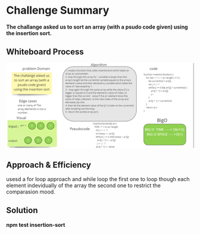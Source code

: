 # Challenge Summary
**The challange asked us to sort an array (with a psudo code given) using the insertion sort.**
## Whiteboard Process
![](./chal26img.png)
## Approach & Efficiency
usesd a for loop approach and while loop the first one to loop though each element indevidually of the array the second one to restrict the comparasion mood. 
## Solution

**npm test insertion-sort**